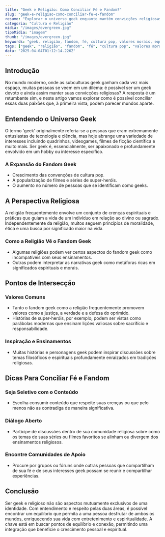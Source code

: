 ```yaml
---
title: "Geek e Religião: Como Conciliar Fé e Fandom?"
slug: "geek-e-religiao-como-conciliar-fe-e-fandom"
resumo: "Explorar o universo geek enquanto mantém convicções religiosas pode parecer desafiador. Este artigo investiga como a fé e o fandom podem coexistir harmoniosamente, discutindo pontos de intersecção e oferecendo dicas para manter um equilíbrio saudável entre ambos."
categoria: "Cultura e Religião"
midia: "/images/evergreen.jpg"
tipoMidia: "imagem"
thumb: "/images/evergreen.jpg"
keywords: "geek, religião, fandom, fé, cultura pop, valores morais, equilíbrio, identidade"
tags: ["geek", "religião", "fandom", "fé", "cultura pop", "valores morais", "equilíbrio", "identidade"]
data: "2025-04-04T01:12:14.226Z"
---
```


## Introdução
No mundo moderno, onde as subculturas geek ganham cada vez mais espaço, muitas pessoas se veem em um dilema: é possível ser um geek devoto e ainda assim manter suas convicções religiosas? A resposta é um retumbante sim, e neste artigo vamos explorar como é possível conciliar essas duas paixões que, à primeira vista, podem parecer mundos aparte.

## Entendendo o Universo Geek
O termo 'geek' originalmente referia-se a pessoas que eram extremamente entusiastas de tecnologia e ciência, mas hoje abrange uma variedade de interesses incluindo quadrinhos, videogames, filmes de ficção científica e muito mais. Ser geek é, essencialmente, ser apaixonado e profundamente envolvido em um hobby ou interesse específico.

### A Expansão do Fandom Geek
- Crescimento das convenções de cultura pop.
- A popularização de filmes e séries de super-heróis.
- O aumento no número de pessoas que se identificam como geeks.

## A Perspectiva Religiosa
A religião frequentemente envolve um conjunto de crenças espirituais e práticas que guiam a vida de um indivíduo em relação ao divino ou sagrado. Independentemente da religião, muitos seguem princípios de moralidade, ética e uma busca por significado maior na vida.

### Como a Religião Vê o Fandom Geek
- Algumas religiões podem ver certos aspectos do fandom geek como incompatíveis com seus ensinamentos.
- Outras podem interpretar as narrativas geek como metáforas ricas em significados espirituais e morais.

## Pontos de Intersecção
### Valores Comuns
- Tanto o fandom geek como a religião frequentemente promovem valores como a justiça, a verdade e a defesa do oprimido.
- Histórias de super-heróis, por exemplo, podem ser vistas como parábolas modernas que ensinam lições valiosas sobre sacrifício e responsabilidade.

### Inspiração e Ensinamentos
- Muitas histórias e personagens geek podem inspirar discussões sobre temas filosóficos e espirituais profundamente enraizados em tradições religiosas.

## Dicas Para Conciliar Fé e Fandom
### Seja Seletivo com o Conteúdo
- Escolha consumir conteúdo que respeite suas crenças ou que pelo menos não as contradiga de maneira significativa.

### Diálogo Aberto
- Participe de discussões dentro de sua comunidade religiosa sobre como os temas de suas séries ou filmes favoritos se alinham ou divergem dos ensinamentos religiosos.

### Encontre Comunidades de Apoio
- Procure por grupos ou fóruns onde outras pessoas que compartilham de sua fé e de seus interesses geek possam se reunir e compartilhar experiências.

## Conclusão
Ser geek e religioso não são aspectos mutuamente exclusivos de uma identidade. Com entendimento e respeito pelas duas áreas, é possível encontrar um equilíbrio que permita a uma pessoa desfrutar de ambos os mundos, enriquecendo sua vida com entretenimento e espiritualidade. A chave está em buscar pontos de equilíbrio e conexão, permitindo uma integração que beneficie o crescimento pessoal e espiritual.